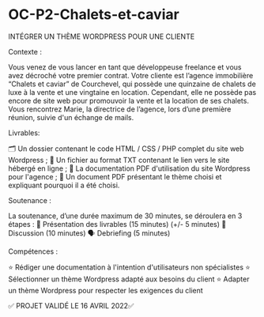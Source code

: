 # OC-P2-Chalets-et-caviar
INTÉGRER UN THÈME WORDPRESS POUR UNE CLIENTE




Contexte :

Vous venez de vous lancer en tant que développeuse freelance et vous avez décroché votre premier contrat.
Votre cliente est l’agence immobilière “Chalets et caviar” de Courchevel, qui possède une quinzaine de chalets de luxe à la vente et une vingtaine en location.
Cependant, elle ne possède pas encore de site web pour promouvoir la vente et la location de ses chalets. 
Vous rencontrez Marie, la directrice de l’agence, lors d’une première réunion, suivie d'un échange de mails.

Livrables:

🗂 Un dossier contenant le code HTML / CSS / PHP complet du site web Wordpress ;
📁 Un fichier au format TXT contenant le lien vers le site hébergé en ligne ;
📕 La documentation PDF d'utilisation du site Wordpress pour l'agence ;
📕 Un document PDF présentant le thème choisi et expliquant pourquoi il a été choisi.

Soutenance :

La soutenance, d’une durée maximum de 30 minutes, se déroulera en 3 étapes :
🎤 Présentation des livrables (15 minutes) (+/- 5 minutes)
💬 Discussion (10 minutes) 
🗣 Debriefing (5 minutes)

Compétences : 

⭐️ Rédiger une documentation à l'intention d'utilisateurs non spécialistes
⭐️ Sélectionner un thème Wordpress adapté aux besoins du client
⭐️ Adapter un thème Wordpress pour respecter les exigences du client



✅ PROJET VALIDÉ LE 16 AVRIL 2022✅
